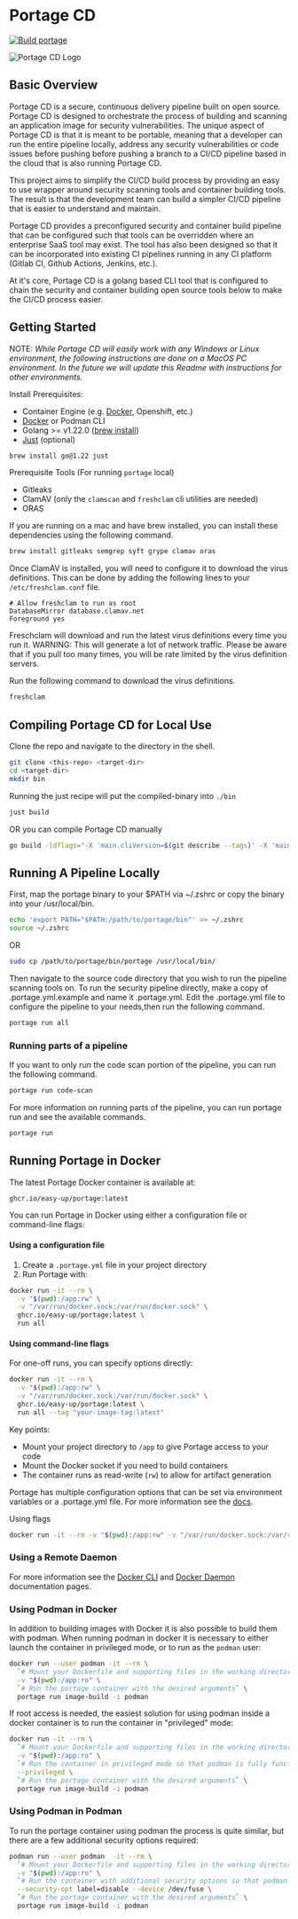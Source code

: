 # Portage CD

[![Build portage](https://github.com/easy-up/portage-cd/actions/workflows/delivery.yaml/badge.svg)](https://github.com/easy-up/portage-cd/actions/workflows/delivery.yaml)

![Portage CD Logo](./static/portage-cd-logo.svg)

## Basic Overview

Portage CD is a secure, continuous delivery pipeline built on open source.  Portage CD is designed to orchestrate the process of building and scanning an application image for security vulnerabilities.  The unique aspect of Portage CD is that it is meant to be portable, meaning that a developer can run the entire pipeline locally, address any security vulnerabilities or code issues before pushing before pushing a branch to a CI/CD pipeline based in the cloud that is also running Portage CD. 

This project aims to simplify the CI/CD build process by providing an easy to use wrapper around security scanning tools and container building tools.  The result is that the development team can build a simpler CI/CD pipeline that is easier to understand and maintain.

Portage CD provides a preconfigured security and container build pipeline that can be configured such that tools can be overridden where an enterprise SaaS tool may exist. The tool has also been designed so that it can be incorporated into existing CI pipelines running in any CI platform (Gitlab CI, Github Actions, Jenkins, etc.).

At it's core, Portage CD is a golang based CLI tool that is configured to chain the security and container building open source tools below to make the CI/CD process easier.

## Getting Started

NOTE: *While Portage CD will easily work with any Windows or Linux environment, the following instructions are done on a MacOS PC environment.  In the future we will update this Readme with instructions for other environments.*

Install Prerequisites:

- Container Engine (e.g. [Docker](https://docs.docker.com/desktop/), Openshift, etc.)
- [Docker](https://docs.docker.com/desktop/) or Podman CLI
- Golang >= v1.22.0 ([brew install](https://formulae.brew.sh/formula/go))
- [Just](https://github.com/casey/just?tab=readme-ov-file#installation) (optional)

```bash
brew install go@1.22 just
```

Prerequisite Tools (For running `portage` local)

- Gitleaks
- ClamAV (only the `clamscan` and `freshclam` cli utilities are needed)
- ORAS

If you are running on a mac and have brew installed, you can install these dependencies using the following command.

```bash
brew install gitleaks semgrep syft grype clamav oras
```

Once ClamAV is installed, you will need to configure it to download the virus definitions.  This can be done by adding the following lines to your `/etc/freshclam.conf` file. 

```
# Allow freshclam to run as root
DatabaseMirror database.clamav.net
Foreground yes
```

Freschclam will download and run the latest virus definitions every time you run it.  WARNING: This will generate a lot of network traffic.  Please be aware that if you pull too many times, you will be rate limited by the virus definition servers. 

Run the following command to download the virus definitions.

```bash
freshclam
```

## Compiling Portage CD for Local Use

Clone the repo and navigate to the directory in the shell.

```bash
git clone <this-repo> <target-dir>
cd <target-dir>
mkdir bin
```

Running the just recipe will put the compiled-binary into `./bin`

```bash
just build
```

OR you can compile Portage CD manually

```bash
go build -ldflags="-X 'main.cliVersion=$(git describe --tags)' -X 'main.gitCommit=$(git rev-parse HEAD)' -X 'main.buildDate=$(date -u +%Y-%m-%dT%H:%M:%SZ)' -X 'main.gitDescription=$(git log -1 --pretty=%B)'" -o ./bin ./cmd/portage
```

## Running A Pipeline Locally

First, map the portage binary to your $PATH via ~/.zshrc or copy the binary into your /usr/local/bin.

```bash
echo 'export PATH="$PATH:/path/to/portage/bin"' >> ~/.zshrc
source ~/.zshrc
```
OR
```bash
sudo cp /path/to/portage/bin/portage /usr/local/bin/
```

Then navigate to the source code directory that you wish to run the pipeline scanning tools on.  To run the security pipeline directly, make a copy of .portage.yml.example and name it .portage.yml.  Edit the .portage.yml file to configure the pipeline to your needs,then run the following command.

```bash
portage run all
```

### Running parts of a pipeline

If you want to only run the code scan portion of the pipeline, you can run the following command.

```bash
portage run code-scan
```
For more information on running parts of the pipeline, you can run portage run and see the available commands.

```bash
portage run
```

## Running Portage in Docker

The latest Portage Docker container is available at:

```bash
ghcr.io/easy-up/portage:latest
```

You can run Portage in Docker using either a configuration file or command-line flags:

#### Using a configuration file
1. Create a `.portage.yml` file in your project directory
2. Run Portage with:

```bash
docker run -it --rm \
  -v "$(pwd):/app:rw" \
  -v "/var/run/docker.sock:/var/run/docker.sock" \
  ghcr.io/easy-up/portage:latest \
  run all
```

#### Using command-line flags
For one-off runs, you can specify options directly:

```bash
docker run -it --rm \
  -v "$(pwd):/app:rw" \
  -v "/var/run/docker.sock:/var/run/docker.sock" \
  ghcr.io/easy-up/portage:latest \
  run all --tag "your-image-tag:latest"
```

Key points:
- Mount your project directory to `/app` to give Portage access to your code
- Mount the Docker socket if you need to build containers
- The container runs as read-write (`rw`) to allow for artifact generation

Portage has multiple configuration options that can be set via environment variables or a .portage.yml file.  For more information see the [docs](./docs/.portage.yml.example).

Using flags

```bash
docker run -it --rm -v "$(pwd):/app:rw" -v "/var/run/docker.sock:/var/run/docker.sock:rw" ghcr.io/easy-up/portage:v0.0.1-rc.19 run all --tag "ttl.sh/$(uuidgen | tr [:upper:] [:lower:]):1h"
```

### Using a Remote Daemon
For more information see the
[Docker CLI](https://docs.docker.com/engine/reference/commandline/cli/#environment-variables) and
[Docker Daemon](https://docs.docker.com/config/daemon/remote-access/) documentation pages.

### Using Podman in Docker

In addition to building images with Docker it is also possible to build them with podman. When running podman in docker it is necessary to either launch the container in privileged mode, or to run as the `podman` user:

```bash
docker run --user podman -it --rm \
  `# Mount your Dockerfile and supporting files in the working directory: /app` \
  -v "$(pwd):/app:ro" \
  `# Run the portage container with the desired arguments` \
  portage run image-build -i podman
```

If root access is needed, the easiest solution for using podman inside a docker container is to run the container in "privileged" mode:

```bash
docker run -it --rm \
  `# Mount your Dockerfile and supporting files in the working directory: /app` \
  -v "$(pwd):/app:ro" \
  `# Run the container in privileged mode so that podman is fully functional` \
  --privileged \
  `# Run the portage container with the desired arguments` \
  portage run image-build -i podman
```

### Using Podman in Podman

To run the portage container using podman the process is quite similar, but there are a few additional security options required:

```bash
podman run --user podman  -it --rm \
  `# Mount your Dockerfile and supporting files in the working directory: /app` \
  -v "$(pwd):/app:ro" \
  `# Run the container with additional security options so that podman is fully functional` \
  --security-opt label=disable --device /dev/fuse \
  `# Run the portage container with the desired arguments` \
  portage run image-build -i podman
```
